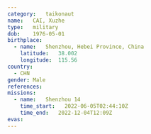 ```yaml
---
category:	taikonaut
name:	CAI, Xuzhe
type:	military
dob:	1976-05-01
birthplace:
  - name:	Shenzhou, Hebei Province, China
    latitude:	38.002
    longitude:	115.56
country:
  - CHN
gender:	Male
references:
missions:
  - name:	Shenzhou 14
    time_start:   2022-06-05T02:44:10Z
    time_end:   2022-12-04T12:09Z
evas:
---
```


